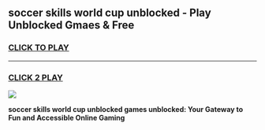 
## soccer skills world cup unblocked - Play Unblocked Gmaes & Free
<h3>
<a href="https://news.freeplayer.one?title=soccer_skills_world_cup_unblocked&ref=16F">CLICK TO PLAY</a></h3>
<hr>

<h3>
<a href="https://news.freeplayer.one?title=soccer_skills_world_cup_unblocked&ref=16F">CLICK 2 PLAY</a>
  
</h3>

<a href="https://news.freeplayer.one?title=soccer_skills_world_cup_unblocked&ref=16F/"><img src="https://clearcache.store/games.png"></a>


**soccer skills world cup unblocked games unblocked: Your Gateway to Fun and Accessible Online Gaming**

